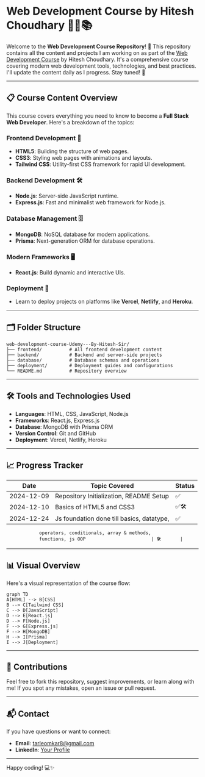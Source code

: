 # Web Development Course by Hitesh Choudhary 👨‍💻📚

Welcome to the **Web Development Course Repository**! 🚀 This repository contains all the content and projects I am working on as part of the [Web Development Course](https://www.udemy.com/) by Hitesh Choudhary. It's a comprehensive course covering modern web development tools, technologies, and best practices. I'll update the content daily as I progress. Stay tuned! 🌟

---

## 📋 Course Content Overview

This course covers everything you need to know to become a **Full Stack Web Developer**. Here's a breakdown of the topics:

### Frontend Development 🎨
- **HTML5**: Building the structure of web pages.
- **CSS3**: Styling web pages with animations and layouts.
- **Tailwind CSS**: Utility-first CSS framework for rapid UI development.

### Backend Development 🛠️
- **Node.js**: Server-side JavaScript runtime.
- **Express.js**: Fast and minimalist web framework for Node.js.

### Database Management 🗄️
- **MongoDB**: NoSQL database for modern applications.
- **Prisma**: Next-generation ORM for database operations.

### Modern Frameworks 🖥️
- **React.js**: Build dynamic and interactive UIs.

### Deployment 🚀
- Learn to deploy projects on platforms like **Vercel**, **Netlify**, and **Heroku**.

---

## 🗂️ Folder Structure

```plaintext
web-development-course-Udemy---By-Hitesh-Sir/
├── frontend/          # All frontend development content
├── backend/           # Backend and server-side projects
├── database/          # Database schemas and operations
├── deployment/        # Deployment guides and configurations
└── README.md          # Repository overview
```

---

## 🛠️ Tools and Technologies Used

- **Languages**: HTML, CSS, JavaScript, Node.js
- **Frameworks**: React.js, Express.js
- **Database**: MongoDB with Prisma ORM
- **Version Control**: Git and GitHub
- **Deployment**: Vercel, Netlify, Heroku

---

## 📈 Progress Tracker

| Date         | Topic Covered                            | Status  |
|--------------|------------------------------------------|---------|
| 2024-12-09  | Repository Initialization, README Setup  | ✅       |
| 2024-12-10  | Basics of HTML5 and CSS3                 | ✅🛠️     |
| 2024-12-24  | Js foundation done till basics, datatype,| ✅       |
                operators, conditionals, array & methods,
                functions, js OOP                        | 🛠️       | 
---

## 📊 Visual Overview

Here's a visual representation of the course flow:

```mermaid
graph TD
A[HTML] --> B[CSS]
B --> C[Tailwind CSS]
C --> D[JavaScript]
D --> E[React.js]
D --> F[Node.js]
F --> G[Express.js]
F --> H[MongoDB]
H --> I[Prisma]
I --> J[Deployment]
```

---

## 🙌 Contributions

Feel free to fork this repository, suggest improvements, or learn along with me! If you spot any mistakes, open an issue or pull request.

---

## 📬 Contact

If you have questions or want to connect:
- **Email**: tarleomkar8@gmail.com
- **LinkedIn**: [Your Profile](https://www.linkedin.com/in/omkar-tarle-686115220/)

---

Happy coding! 💻✨
